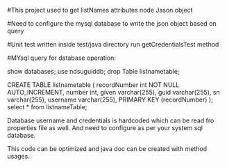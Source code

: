 #This project used to get listNames attributes node Jason object

#Need to configure the mysql database to write the json object based on query

#Unit test written inside test/java directory run getCredentialsTest method

#MYsql query for database operation:

show databases;
use ndsuguiddb;
drop Table listnametable;

CREATE TABLE listnametable (
recordNumber int NOT NULL AUTO_INCREMENT,
number int,
given varchar(255),
guid varchar(255),
sn varchar(255),
username varchar(255),
PRIMARY KEY (recordNumber)
);
select * from listnameTable;

Database username and credentials is hardcoded which can be read fro properties file as well. And need to configure as per your system sql database.

This code can be optimized and java doc can be created with method usages.